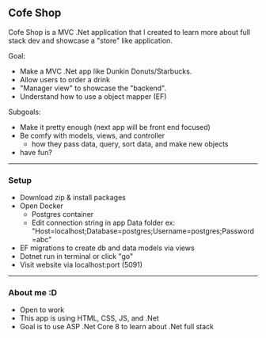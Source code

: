 
## Cofe Shop

Cofe Shop is a MVC .Net application that I created to learn more about full stack dev and showcase a "store" like application.

Goal: 
- Make a MVC .Net app like Dunkin Donuts/Starbucks.
- Allow users to order a drink
- "Manager view" to showcase the "backend".
- Understand how to use a object mapper (EF)

Subgoals:
- Make it pretty enough (next app will be front end focused)
- Be comfy with models, views, and controller 
  - how they pass data, query, sort data, and make new objects
- have fun?

---

### Setup
- Download zip & install packages
- Open Docker
  - Postgres container
  - Edit connection string in app Data folder ex: "Host=localhost;Database=postgres;Username=postgres;Password=abc"
- EF migrations to create db and data models via views
- Dotnet run in terminal or click "go"
- Visit website via localhost:port (5091)

--- 

### About me :D
- Open to work
- This app is using HTML, CSS, JS, and .Net
- Goal is to use ASP .Net Core 8 to learn about .Net full stack